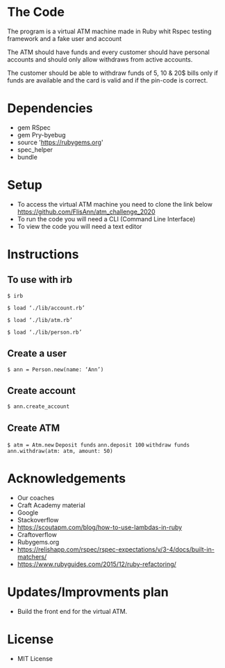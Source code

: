 # The Code

The program is a virtual ATM machine made in Ruby whit Rspec
testing framework and a fake user and account
 
The ATM should have funds and every customer should have personal accounts and should only allow withdraws from active accounts.

The customer should be able to withdraw funds of 5, 10 & 20$ bills only if funds are available and the card is valid and if the pin-code is correct.

# Dependencies

* gem RSpec
* gem Pry-byebug
* source 'https://rubygems.org'
* spec_helper
* bundle

# Setup


* To access the virtual ATM machine you need to clone the link below
  https://github.com/FlisAnn/atm_challenge_2020
* To run the code you will need a CLI (Command Line Interface)
* To view the code you will need a text editor

# Instructions

 
## To use with irb
`$ irb`

`$ load ‘./lib/account.rb’`

`$ load ‘./lib/atm.rb’`

`$ load ‘./lib/person.rb’`

## Create a user
`$ ann = Person.new(name: ‘Ann’)`

## Create account
`$ ann.create_account`

## Create ATM
`$ atm = Atm.new`
`Deposit funds`
`ann.deposit 100`
`withdraw funds`
`ann.withdraw(atm: atm, amount: 50)`

# Acknowledgements

* Our coaches
* Craft Academy material
* Google
* Stackoverflow
* https://scoutapm.com/blog/how-to-use-lambdas-in-ruby
* Craftoverflow
* Rubygems.org
* https://relishapp.com/rspec/rspec-expectations/v/3-4/docs/built-in-matchers/
* https://www.rubyguides.com/2015/12/ruby-refactoring/


# Updates/Improvments plan
* Build the front end for the virtual ATM.


# License
* MIT License